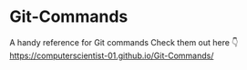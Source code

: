 # Git-Commands
A handy reference for Git commands
Check them out here 👇
https://computerscientist-01.github.io/Git-Commands/
